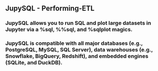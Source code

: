 ## JupySQL - Performing-ETL

### JupySQL allows you to run SQL and plot large datasets in Jupyter via a %sql, %%sql, and %sqlplot magics. 
### JupySQL is compatible with all major databases (e.g., PostgreSQL, MySQL, SQL Server), data warehouses (e.g., Snowflake, BigQuery, Redshift), and embedded engines (SQLite, and DuckDB).
